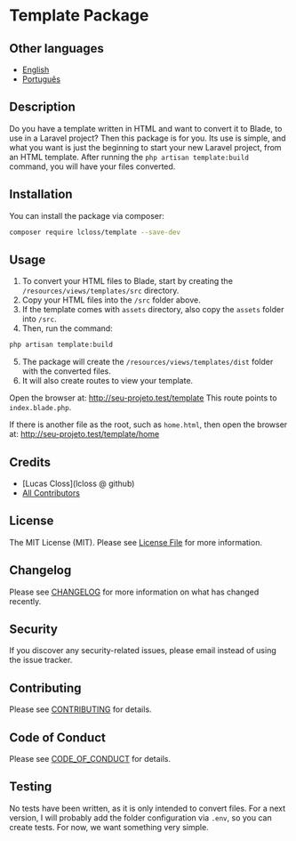 # Template Package

## Other languages

- [English](README.md)
- [Português](README-pt.md)

## Description

Do you have a template written in HTML and want to convert it to Blade, to use in a Laravel project?
Then this package is for you. Its use is simple, and what you want is just the beginning to start your new Laravel project, from an HTML template.
After running the `php artisan template:build` command, you will have your files converted.

## Installation

You can install the package via composer:

```bash
composer require lcloss/template --save-dev
```

## Usage

1. To convert your HTML files to Blade, start by creating the `/resources/views/templates/src` directory.
2. Copy your HTML files into the `/src` folder above.
3. If the template comes with `assets` directory, also copy the `assets` folder into `/src`.
4. Then, run the command:
```bash
php artisan template:build
```
5. The package will create the `/resources/views/templates/dist` folder with the converted files.
6. It will also create routes to view your template.

Open the browser at: http://seu-projeto.test/template
This route points to `index.blade.php`.

If there is another file as the root, such as `home.html`, then open the browser at:
http://seu-projeto.test/template/home

## Credits

- [Lucas Closs](lcloss @ github)
- [All Contributors](../../contributors)

## License

The MIT License (MIT). Please see [License File](LICENSE.md) for more information.

## Changelog

Please see [CHANGELOG](CHANGELOG.md) for more information on what has changed recently.

## Security

If you discover any security-related issues, please email
instead of using the issue tracker.

## Contributing

Please see [CONTRIBUTING](CONTRIBUTING.md) for details.

## Code of Conduct

Please see [CODE_OF_CONDUCT](CODE_OF_CONDUCT.md) for details.

## Testing

No tests have been written, as it is only intended to convert files.
For a next version, I will probably add the folder configuration via `.env`, so you can create tests.
For now, we want something very simple.
